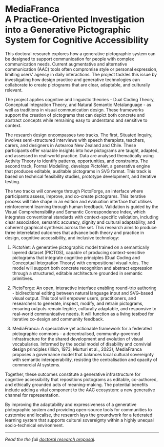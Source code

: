# **MediaFranca** <br>A Practice-Oriented Investigation into a Generative Pictographic System for Cognitive Accessibility</style>

This doctoral research explores how a generative pictographic system can be designed to support communication for people with complex communication needs. Current augmentative and alternative communication (AAC) tools often compromise style or personal expression, limiting users' agency in daily interactions. The project tackles this issue by investigating how design practice and generative technologies can collaborate to create pictograms that are clear, adaptable, and culturally relevant.

The project applies cognitive and linguistic theories - Dual Coding Theory, Conceptual Integration Theory, and Natural Semantic Metalanguage - as well as traditions in visual communication design. These frameworks support the creation of pictograms that can depict both concrete and abstract concepts while remaining easy to understand and sensitive to context.

The research design encompasses two tracks. The first, Situated Inquiry, involves semi-structured interviews with speech therapists, teachers, carers, and designers in Aotearoa New Zealand and Chile. These participants offer valuable insights into how pictograms are taught, adapted, and assessed in real-world practice. Data are analysed thematically using Activity Theory to identify patterns, opportunities, and constraints. The second track, Formal Modelling, develops PictoNet, a generative engine that produces editable, auditable pictograms in SVG format. This track is based on technical feasibility studies, prototype development, and iterative testing.

The two tracks will converge through PictoForge, an interface where participants assess, improve, and co-create pictograms. This iterative process will take shape in an edition and evaluation interface that utilises reinforcement learning through human feedback. Validation is guided by the Visual Comprehensibility and Semantic Correspondence Index, which integrates conventional standards with context-specific validation, including clear association, semantic accuracy, dignity and cultural adaptability, and coherent graphical synthesis across the set.
This research aims to produce three interrelated outcomes that advance both theory and practice in design, cognitive accessibility, and inclusive technology: 
 1.	PictoNet: A generative pictographic model trained on a semantically layered dataset (PICTOS), capable of producing context-sensitive pictograms that integrate cognitive principles (Dual Coding and Conceptual Integration Theory) with compositional visual rules. The model will support both concrete recognition and abstract expression through a structured, editable architecture grounded in semantic primitives. 

 2.	PictoForge: An open, interactive interface enabling round-trip authoring - bidirectional editing between natural language input and SVG-based visual output. This tool will empower users, practitioners, and researchers to generate, inspect, modify, and retrain pictograms, ensuring outputs remain legible, culturally adaptable, and responsive to real-world communicative needs. It will function as a living testbed for iterative co-design and community feedback. 

3.	MediaFranca: A speculative yet actionable framework for a federated pictographic commons - a decentralised, community-governed infrastructure for the shared development and evolution of visual vocabularies. Informed by the social model of disability and convivial design principles (Illich, 1973; Murturi et al., 2023), MediaFranca proposes a governance model that balances local cultural sovereignty with semantic interoperability, resisting the centralisation and opacity of commercial AI systems. 

Together, these outcomes constitute a generative infrastructure for cognitive accessibility that repositions pictograms as editable, co-authored, and ethically grounded acts of meaning-making. The potential benefits include adding a vital component to the AAC ecosystem: a new generative channel for representation. 

By improving the adaptability and expressiveness of a generative pictographic system and providing open-source tools for communities to customise and localise, the research lays the groundwork for a federated learning system that supports cultural sovereignty within a highly unequal socio-technical environment.

----

_Read the the full [doctoral research proposal](mediafranca.md)._